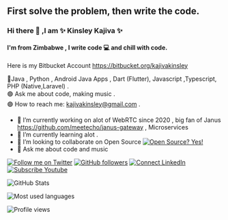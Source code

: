 ## First solve the problem, then write the code.

### Hi there 👋 ,I am   ✨ **Kinsley Kajiva** ✨

#### I'm from Zimbabwe , I write code 💻 and chill with code.

Here is my Bitbucket Account https://bitbucket.org/kajivakinsley

🔴Java , Python , Android Java Apps , Dart (Flutter), Javascript ,Typescript, PHP (Native,Laravel)  .<br>
🟢 Ask me about code, making music  .<br>
🟣 How to reach me: [kajivakinsley@gmail.com](mailto:kajivakinsley@gmail.com) .<br>

- 🔭 I’m currently working on alot of WebRTC since 2020 , big fan of Janus https://github.com/meetecho/janus-gateway  , Microservices
- 🌱 I’m currently learning alot .
- 👯 I’m looking to collaborate on Open Source [![Open Source? Yes!](https://badgen.net/badge/Open%20Source%20%3F/Yes%21/blue?icon=github)](https://github.com/Naereen/badges/)
- 💬 Ask me about  code and music 


[![Follow me on Twitter](https://img.shields.io/twitter/follow/kinsleyKAJIVA?style=social)](https://twitter.com/kinsleyKAJIVA) 
[![GitHub followers](https://img.shields.io/github/followers/kinsleykajiva?style=social)](https://github.com/kinsleykajiva)
[![Connect LinkedIn](https://img.shields.io/badge/LinkedIn-informational?style=social&logo=linkedin)](https://www.linkedin.com/in/kinsley-kajiva/)
[![Subscribe Youtube](https://img.shields.io/badge/Youtube-informational?style=social&logo=youtube)](https://www.youtube.com/channel/UC0N8-Hcjzg7MkJTnxWr7IBg)

![GitHub Stats](https://github-readme-stats.vercel.app/api?username=kinsleykajiva&hide_border=true&show_icons=true&include_all_commits=false&count_private=true&line_height=24&text_color=ffffff&icon_color=ffffff&bg_color=0,833ab4,5851db,405de6&title_color=ffffff)

![Most used languages](https://github-readme-stats.vercel.app/api/top-langs/?username=kinsleykajiva&hide=html&hide_border=true&card_width=320&layout=compact&langs_count=4&text_color=ffffff&icon_color=ffffff&bg_color=0,833ab4,5851db,405de6&title_color=ffffff)

![Profile views](https://gpvc.arturio.dev/kinsleykajiva)
